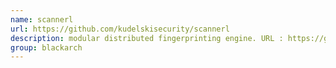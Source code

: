 ```yaml
---
name: scannerl
url: https://github.com/kudelskisecurity/scannerl
description: modular distributed fingerprinting engine. URL : https://github.com/kudelskisecurity/scannerl Groups : blackarch blackarch-fingerprint
group: blackarch
---
```

